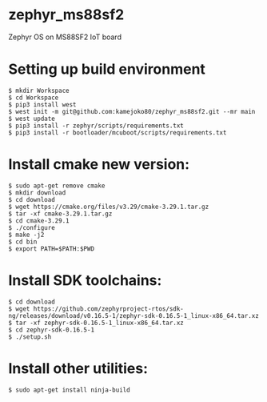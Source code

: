 # zephyr_ms88sf2
Zephyr OS on MS88SF2 IoT board

# Setting up build environment

```
$ mkdir Workspace
$ cd Workspace
$ pip3 install west
$ west init -m git@github.com:kamejoko80/zephyr_ms88sf2.git --mr main
$ west update
$ pip3 install -r zephyr/scripts/requirements.txt
$ pip3 install -r bootloader/mcuboot/scripts/requirements.txt
```
# Install cmake new version:

```
$ sudo apt-get remove cmake
$ mkdir download
$ cd download
$ wget https://cmake.org/files/v3.29/cmake-3.29.1.tar.gz
$ tar -xf cmake-3.29.1.tar.gz
$ cd cmake-3.29.1
$ ./configure
$ make -j2
$ cd bin
$ export PATH=$PATH:$PWD
```
# Install SDK toolchains:

```
$ cd download
$ wget https://github.com/zephyrproject-rtos/sdk-ng/releases/download/v0.16.5-1/zephyr-sdk-0.16.5-1_linux-x86_64.tar.xz
$ tar -xf zephyr-sdk-0.16.5-1_linux-x86_64.tar.xz
$ cd zephyr-sdk-0.16.5-1
$ ./setup.sh
```

# Install other utilities:

```
$ sudo apt-get install ninja-build
```
